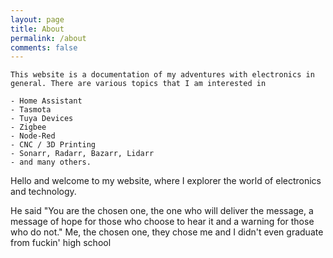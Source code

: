 ```yaml
---
layout: page
title: About 
permalink: /about
comments: false
---
```


```
This website is a documentation of my adventures with electronics in general. There are various topics that I am interested in

- Home Assistant
- Tasmota
- Tuya Devices
- Zigbee
- Node-Red
- CNC / 3D Printing
- Sonarr, Radarr, Bazarr, Lidarr
- and many others.
```


Hello and welcome to my website, where I explorer the world of electronics and technology.


He said "You are the chosen one, the one who will deliver the message, a message of hope for those who choose to hear it and a warning for those who do not."
Me, the chosen one, they chose me and I didn't even graduate from fuckin' high school